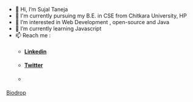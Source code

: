 - 👋 Hi, I’m Sujal Taneja
- 📔 I'm currently pursuing my B.E. in CSE from Chitkara University, HP
- 👀 I’m interested in Web Development , open-source and Java
- 🌱 I’m currently learning Javascript
- 📫 Reach me :
  - #### [Linkedin](https://www.linkedin.com/in/sujaltaneja10)
  - #### [Twitter](https://twitter.com/sujaltaneja10) 
  - ####
[Biodrop](https://www.biodrop.io/sujaltaneja10) 